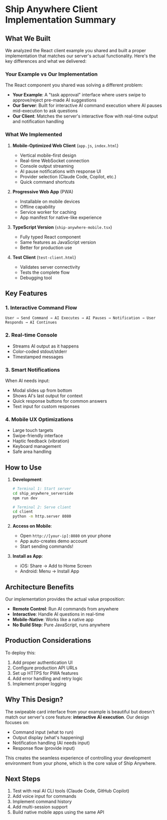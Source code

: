 # Ship Anywhere Client Implementation Summary

## What We Built

We analyzed the React client example you shared and built a proper implementation that matches our server's actual functionality. Here's the key differences and what we delivered:

### Your Example vs Our Implementation

The React component you shared was solving a different problem:
- **Your Example**: A "task approval" interface where users swipe to approve/reject pre-made AI suggestions
- **Our Server**: Built for interactive AI command execution where AI pauses mid-execution to ask questions
- **Our Client**: Matches the server's interactive flow with real-time output and notification handling

### What We Implemented

1. **Mobile-Optimized Web Client** (`app.js`, `index.html`)
   - Vertical mobile-first design
   - Real-time WebSocket connection
   - Console output streaming
   - AI pause notifications with response UI
   - Provider selection (Claude Code, Copilot, etc.)
   - Quick command shortcuts

2. **Progressive Web App** (PWA)
   - Installable on mobile devices
   - Offline capability
   - Service worker for caching
   - App manifest for native-like experience

3. **TypeScript Version** (`ship-anywhere-mobile.tsx`)
   - Fully typed React component
   - Same features as JavaScript version
   - Better for production use

4. **Test Client** (`test-client.html`)
   - Validates server connectivity
   - Tests the complete flow
   - Debugging tool

## Key Features

### 1. Interactive Command Flow
```
User → Send Command → AI Executes → AI Pauses → Notification → User Responds → AI Continues
```

### 2. Real-time Console
- Streams AI output as it happens
- Color-coded stdout/stderr
- Timestamped messages

### 3. Smart Notifications
When AI needs input:
- Modal slides up from bottom
- Shows AI's last output for context
- Quick response buttons for common answers
- Text input for custom responses

### 4. Mobile UX Optimizations
- Large touch targets
- Swipe-friendly interface
- Haptic feedback (vibration)
- Keyboard management
- Safe area handling

## How to Use

1. **Development**:
   ```bash
   # Terminal 1: Start server
   cd ship_anywhere_serverside
   npm run dev
   
   # Terminal 2: Serve client
   cd client
   python -m http.server 8080
   ```

2. **Access on Mobile**:
   - Open `http://[your-ip]:8080` on your phone
   - App auto-creates demo account
   - Start sending commands!

3. **Install as App**:
   - iOS: Share → Add to Home Screen
   - Android: Menu → Install App

## Architecture Benefits

Our implementation provides the actual value proposition:
- **Remote Control**: Run AI commands from anywhere
- **Interactive**: Handle AI questions in real-time  
- **Mobile-Native**: Works like a native app
- **No Build Step**: Pure JavaScript, runs anywhere

## Production Considerations

To deploy this:
1. Add proper authentication UI
2. Configure production API URLs
3. Set up HTTPS for PWA features
4. Add error handling and retry logic
5. Implement proper logging

## Why This Design?

The swipeable card interface from your example is beautiful but doesn't match our server's core feature: **interactive AI execution**. Our design focuses on:
- Command input (what to run)
- Output display (what's happening)
- Notification handling (AI needs input)
- Response flow (provide input)

This creates the seamless experience of controlling your development environment from your phone, which is the core value of Ship Anywhere.

## Next Steps

1. Test with real AI CLI tools (Claude Code, GitHub Copilot)
2. Add voice input for commands
3. Implement command history
4. Add multi-session support
5. Build native mobile apps using the same API